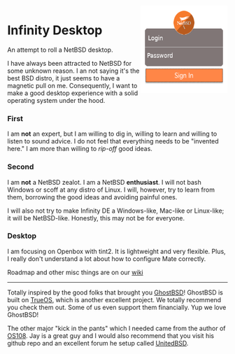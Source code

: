<img align="right" width="200" height="200" src="https://github.com/rgeorgia/InfinityDesktop/blob/master/infinity-slim-theme/infinity-default/panel.png">

# Infinity Desktop
An attempt to roll a NetBSD desktop.

I have always been attracted to NetBSD for some unknown reason. I an not saying it's the best BSD distro, it just seems to have a magnetic pull on me. Consequently, I want to make a good desktop experience with a solid operating system under the hood.

### First
I am **not** an expert, but I am willing to dig in, willing to learn and willing to listen to sound advice. I do not feel that everything needs to be "invented here." I am more than willing to _rip-off_ good ideas.

### Second
I am **not** a NetBSD zealot. I am a NetBSD **enthusiast**. I will not bash Windows or scoff at any distro of Linux. I will, however, try to learn from them, borrowing the good ideas and avoiding painful ones.

I will also not try to make Infinity DE a Windows-like, Mac-like or Linux-like; it will be NetBSD-like. Honestly, this may not be for everyone.

### Desktop
I am focusing on Openbox with tint2. It is lightweight and very flexible. Plus, I really don't understand a lot about how to configure Mate correctly. 

Roadmap and other misc things are on our [wiki](https://github.com/rgeorgia/OS108/wiki)

---

Totally inspired by the good folks that brought you [GhostBSD](https://github.com/ghostbsd)! GhostBSD is built on [TrueOS](https://www.trueos.org/), which is another excellent project. We totally recommend you check them out. Some of us even support them financially. Yup we love GhostBSD!

The other major "kick in the pants" which I needed came from the author of [OS108](https://github.com/OS108/os108.github.io).
Jay is a great guy and I would also recommend that you visit his github repo and an excellent
forum he setup called [UnitedBSD](https://unitedbsd.com/).
